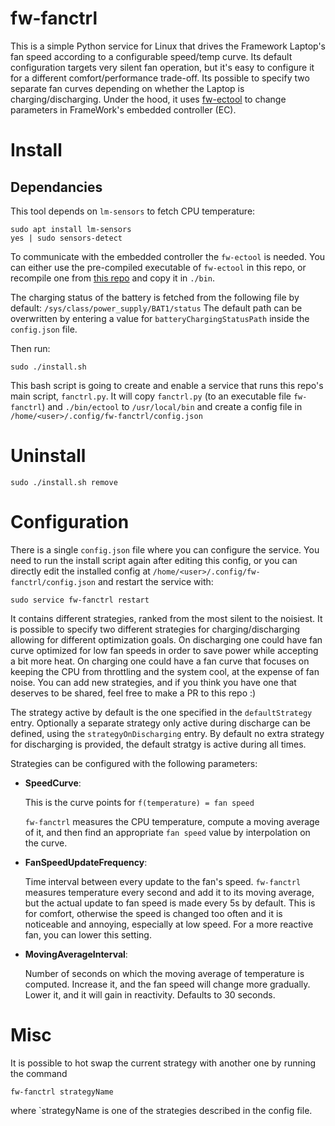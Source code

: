 # fw-fanctrl

This is a simple Python service for Linux that drives the Framework Laptop's fan speed according to a configurable speed/temp curve.
Its default configuration targets very silent fan operation, but it's easy to configure it for a different comfort/performance trade-off.
Its possible to specify two separate fan curves depending on whether the Laptop is charging/discharging.
Under the hood, it uses [fw-ectool](https://github.com/DHowett/fw-ectool) to change parameters in FrameWork's embedded controller (EC).

# Install

## Dependancies
This tool depends on `lm-sensors` to fetch CPU temperature:
```
sudo apt install lm-sensors
yes | sudo sensors-detect
```

To communicate with the embedded controller the `fw-ectool` is needed. You can either use the pre-compiled executable of `fw-ectool` in this repo, or recompile one from [this repo](https://github.com/DHowett/fw-ectool) and copy it in `./bin`.

The charging status of the battery is fetched from the following file by default:
`/sys/class/power_supply/BAT1/status`
The default path can be overwritten by entering a value for `batteryChargingStatusPath` inside the `config.json` file.

Then run:
```
sudo ./install.sh
```

This bash script is going to create and enable a service that runs this repo's main script, `fanctrl.py`.
It will copy `fanctrl.py` (to an executable file `fw-fanctrl`) and `./bin/ectool` to `/usr/local/bin` and create a config file in `/home/<user>/.config/fw-fanctrl/config.json`

# Uninstall
```
sudo ./install.sh remove
```

# Configuration

There is a single `config.json` file where you can configure the service. You need to run the install script again after editing this config, or you can directly edit the installed config at `/home/<user>/.config/fw-fanctrl/config.json` and restart the service with:

```
sudo service fw-fanctrl restart
```

It contains different strategies, ranked from the most silent to the noisiest. It is possible to specify two different strategies for charging/discharging allowing for different optimization goals. On discharging one could have fan curve optimized for low fan speeds in order to save power while accepting a bit more heat. On charging one could have a fan curve that focuses on keeping the CPU from throttling and the system cool, at the expense of fan noise.
You can add new strategies, and if you think you have one that deserves to be shared, feel free to make a PR to this repo :)

The strategy active by default is the one specified in the `defaultStrategy` entry. Optionally a separate strategy only active during discharge can be defined, using the `strategyOnDischarging` entry. By default no extra strategy for discharging is provided, the default stratgy is active during all times.

Strategies can be configured with the following parameters:

- **SpeedCurve**:

    This is the curve points for `f(temperature) = fan speed`

    `fw-fanctrl` measures the CPU temperature, compute a moving average of it, and then find an appropriate `fan speed` value by interpolation on the curve.

- **FanSpeedUpdateFrequency**:

    Time interval between every update to the fan's speed. `fw-fanctrl` measures temperature every second and add it to its moving average, but the actual update to fan speed is made every 5s by default. This is for comfort, otherwise the speed is changed too often and it is noticeable and annoying, especially at low speed.
    For a more reactive fan, you can lower this setting.

- **MovingAverageInterval**:

    Number of seconds on which the moving average of temperature is computed. Increase it, and the fan speed will change more gradually. Lower it, and it will gain in reactivity. Defaults to 30 seconds.

# Misc

It is possible to hot swap the current strategy with another one by running the command
```
fw-fanctrl strategyName
```
where `strategyName is one of the strategies described in the config file.